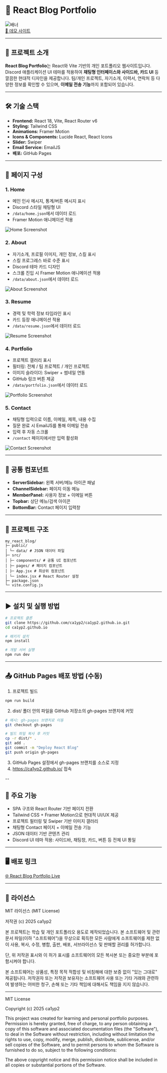 # 📝 React Blog Portfolio

![배너](https://img.shields.io/badge/Portfolio-React-blue?style=for-the-badge)  
[🔗 데모 사이트](https://ca1yp2.github.io/)

---

## 📌 프로젝트 소개
**React Blog Portfolio**는 React와 Vite 기반의 개인 포트폴리오 웹사이트입니다.  
Discord 애플리케이션 UI 테마를 적용하여 **채팅형 인터페이스와 사이드바, 카드 UI** 등 깔끔한 현대적 디자인을 제공합니다.
팀/개인 프로젝트, 자기소개, 이력서, 연락처 등 다양한 정보를 확인할 수 있으며, **이메일 전송 기능**까지 포함되어 있습니다.

---

## 🛠 기술 스택
- **Frontend:** React 18, Vite, React Router v6
- **Styling:** Tailwind CSS
- **Animations:** Framer Motion
- **Icons & Components:** Lucide React, React Icons
- **Slider:** Swiper
- **Email Service:** EmailJS
- **배포:** GitHub Pages

---

## 📃 페이지 구성

### 1. Home
- 메인 인사 메시지, 통계/버튼 메시지 표시
- Discord 스타일 채팅형 UI
- `/data/home.json`에서 데이터 로드
- Framer Motion 애니메이션 적용

![Home Screenshot](./public/screenshots/home.png)

### 2. About
- 자기소개, 프로필 이미지, 개인 정보, 스킬 표시
- 스킬 프로그레스 바로 수준 표시
- Discord 테마 카드 디자인
- 스크롤 진입 시 Framer Motion 애니메이션 적용
- `/data/about.json`에서 데이터 로드

![About Screenshot](./public/screenshots/about.png)

### 3. Resume
- 경력 및 학력 정보 타임라인 표시
- 카드 등장 애니메이션 적용
- `/data/resume.json`에서 데이터 로드

![Resume Screenshot](./public/screenshots/resume.png)

### 4. Portfolio
- 프로젝트 갤러리 표시
- 필터링: 전체 / 팀 프로젝트 / 개인 프로젝트
- 이미지 슬라이더: Swiper + 썸네일 연동
- GitHub 링크 버튼 제공
- `/data/portfolio.json`에서 데이터 로드

![Portfolio Screenshot](./public/screenshots/portfolio.png)

### 5. Contact
- 채팅형 입력으로 이름, 이메일, 제목, 내용 수집
- 질문 완료 시 EmailJS를 통해 이메일 전송
- 입력 후 자동 스크롤
- `/contact` 페이지에서만 입력 활성화

![Contact Screenshot](./public/screenshots/contact.png)

---

## 📒 공통 컴포넌트
- **ServerSidebar:** 왼쪽 서버/메뉴 아이콘 패널
- **ChannelSidebar:** 페이지 이동 메뉴
- **MemberPanel:** 사용자 정보 + 이메일 버튼
- **Topbar:** 상단 메뉴/검색 아이콘
- **BottomBar:** Contact 페이지 입력창

---

## 📁 프로젝트 구조

```
my_react_blog/
├─ public/
│ └─ data/ # JSON 데이터 파일
├─ src/
│ ├─ components/ # 공통 UI 컴포넌트
│ ├─ pages/ # 페이지 컴포넌트
│ ├─ App.jsx # 최상위 컴포넌트
│ └─ index.jsx # React Router 설정
├─ package.json
└─ vite.config.js
```

---

## ▶️ 설치 및 실행 방법

```bash
# 프로젝트 클론
git clone https://github.com/ca1yp2/ca1yp2.github.io.git
cd ca1yp2.github.io

# 패키지 설치
npm install

# 개발 서버 실행
npm run dev
```

---

## 📤 GitHub Pages 배포 방법 (수동)

1. 프로젝트 빌드
```bash
npm run build
```

2. dist/ 폴더 안의 파일을 GitHub 저장소의 gh-pages 브랜치에 커밋
```bash
# 예시: gh-pages 브랜치로 이동
git checkout gh-pages

# 빌드 파일 복사 후 커밋
cp -r dist/* .
git add .
git commit -m "Deploy React Blog"
git push origin gh-pages
```
3. GitHub Pages 설정에서 gh-pages 브랜치를 소스로 지정
4. https://ca1yp2.github.io/ 접속

--

## 🌟 주요 기능

- SPA 구조와 React Router 기반 페이지 전환
- Tailwind CSS + Framer Motion으로 현대적 UI/UX 제공
- 프로젝트 필터링 및 Swiper 기반 이미지 갤러리
- 채팅형 Contact 페이지 + 이메일 전송 기능
- JSON 데이터 기반 콘텐츠 관리
- Discord UI 테마 적용: 사이드바, 채팅창, 카드, 버튼 등 전체 UI 통일

---

## 🖥 배포 링크

[🌐 React Blog Portfolio Live](https://ca1yp2.github.io/)

---

## 📄 라이선스

MIT 라이선스 (MIT License)

저작권 (c) 2025 ca1yp2

본 프로젝트는 학습 및 개인 포트폴리오 용도로 제작되었습니다. 본 소프트웨어 및 관련 문서 파일(이하 "소프트웨어")을 무상으로 획득한 모든 사람에게 소프트웨어를 제한 없이 사용, 복사, 수정, 병합, 출판, 배포, 서브라이선스 및 판매할 권리를 허가합니다.

단, 위 저작권 표시와 이 허가 표시를 소프트웨어의 모든 복사본 또는 중요한 부분에 포함시켜야 합니다.

본 소프트웨어는 상품성, 특정 목적 적합성 및 비침해에 대한 보증 없이 "있는 그대로" 제공됩니다. 저작권자 또는 저작권 보유자는 소프트웨어 사용 또는 기타 거래와 관련하여 발생하는 어떠한 청구, 손해 또는 기타 책임에 대해서도 책임을 지지 않습니다.

---

MIT License

Copyright (c) 2025 ca1yp2

This project was created for learning and personal portfolio purposes. Permission is hereby granted, free of charge, to any person obtaining a copy of this software and associated documentation files (the "Software"), to deal in the Software without restriction, including without limitation the rights to use, copy, modify, merge, publish, distribute, sublicense, and/or sell copies of the Software, and to permit persons to whom the Software is furnished to do so, subject to the following conditions:

The above copyright notice and this permission notice shall be included in all copies or substantial portions of the Software.
